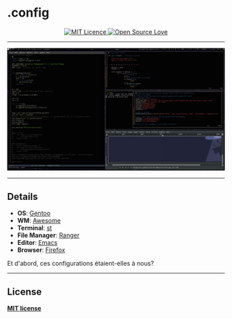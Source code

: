 # .config 
<div align="center">
  <a href="http://badges.mit-license.org">
      <img alt="MIT Licence" src="http://img.shields.io/:license-mit-blue.svg?style=flat-square" />
  </a>
  <a href="https://github.com/ellerbrock/open-source-badge/"> 
      <img alt="Open Source Love" src="https://img.shields.io/badge/Open%20Source-blue.svg?style=flat-square&logo=github" />
  </a>
</div>

---

![screen](https://raw.githubusercontent.com/azyxb/.dotfiles/master/home/ayoub/Pictures/scrot.png)

---

## Details
+ **OS**: [Gentoo](https://www.gentoo.org)
+ **WM**: [Awesome](https://awesomewm.org/)
+ **Terminal**: [st](https://st.suckless.org/)
+ **File Manager**: [Ranger](https://ranger.github.io/)
+ **Editor**: [Emacs](https://www.gnu.org/software/emacs/)
+ **Browser**: [Firefox](https://www.mozilla.org/firefox/)

Et d'abord, ces configurations étaient-elles à nous?

---

## License

**[MIT license](http://opensource.org/licenses/mit-license.php)**

